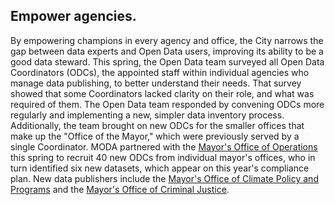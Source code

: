 ## Empower agencies.

By empowering champions in every agency and office, the City narrows the gap between data experts and Open Data users, improving its ability to be a good data steward. This spring, the Open Data team surveyed all Open Data Coordinators (ODCs), the appointed staff within individual agencies who manage data publishing, to better understand their needs. That survey showed that some Coordinators lacked clarity on their role, and what was required of them. The Open Data team responded by convening ODCs more regularly and implementing a new, simpler data inventory process. Additionally, the team brought on new ODCs for the smaller offices that make up the "Office of the Mayor," which were previously served by a single Coordinator. MODA partnered with the  [Mayor's Office of Operations](http://nyc.gov/operations) this spring to recruit 40 new ODCs from individual mayor's offices, who in turn identified six new datasets, which appear on this year's compliance plan. New data publishers include the [Mayor's Office of Climate Policy and Programs](http://nyc.gov/climate) and the [Mayor's Office of Criminal Justice](http://nyc.gov/criminaljustice).
